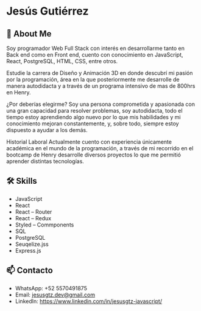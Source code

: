 # Jesús Gutiérrez

## 🚀 About Me
Soy programador Web Full Stack con interés en desarrollarme tanto en Back end como en Front end, cuento con conocimiento en JavaScript, React, PostgreSQL, HTML, CSS, entre otros.

Estudie la carrera de Diseño y Animación 3D en donde descubrí mi pasión por la programación, área en la que posteriormente me desarrolle de manera autodidacta y a través de un programa intensivo de mas de 800hrs en Henry.

¿Por deberías elegirme?
Soy una persona comprometida y apasionada con una gran capacidad para resolver problemas, soy autodidacta, todo el tiempo estoy aprendiendo algo nuevo por lo que mis habilidades y mi conocimiento mejoran constantemente, y, sobre todo, siempre estoy dispuesto a ayudar a los demás.

Historial Laboral
Actualmente cuento con experiencia únicamente académica en el mundo de la programación, a través de mi recorrido en el bootcamp de Henry desarrolle diversos proyectos lo que me permitió aprender distintas tecnologías.

## 🛠 Skills

- JavaScript
- React
- React – Router
- React – Redux
- Styled – Commponents
- SQL
- PostgreSQL
- Seuqelize.jss
- Express.js

## 📫 Contacto

- WhatsApp: +52 5570491875
- Email: jesusgtz.dev@gmail.com
- LinkedIn: https://www.linkedin.com/in/jesusgtz-javascript/
